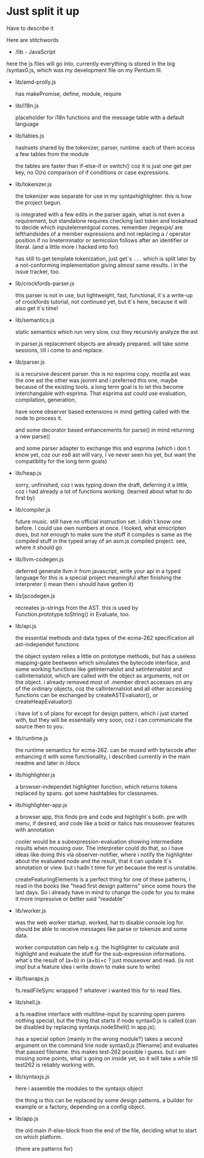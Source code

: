 
Just split it up
================

Have to describe it

Here are stitchwords


* /lib - JavaScript

here the js files will go into, currently everything is stored in the big /syntax0.js, which
was my development file on my Pentium III. 

* lib/amd-prolly.js
    
    has makePromise, define, module, require

* lib/i18n.js

    placeholder for i18n functions and the message table
    with a default language
    
* lib/tables.js

    hashsets shared by the tokenizer, parser, runtime.
    each of them access a few tables from the module
    
    the tables are faster than if-else-if or switch()
    coz it is just one get per key, no O(n) comparison
    of if conditions or case expressions.

* lib/tokenizer.js

    the tokenizer was separate for use in my syntaxhighlighter.
    this is how the project begun.

    is integrated with a few edits in the parser again, what
    is not even a requirement, but standalone requires checking
    last token and lookahead to decide which inputelementgoal 
    comes. remember /regexps/ are lefthandsides of a member
    expressions and not replacing a / operator position if no
    lineterminator or semicolon follows after an identifier or
    literal. (and a little more i hacked into for)
    
    has still to get template tokenization, just get´s `...`
    which is split later by a not-conforming implementation
    giving almost same results. i in the issue tracker, too.

* lib/crockfords-parser.js

    this parser is not in use, but lightweight, fast, functional,
    it´s a write-up of crockfords tutorial, not continued yet,
    but it´s here, because it will also get it´s time!
    
* lib/semantics.js

    static semantics which run very slow, coz they recursivly
    analyze the ast
    
    in parser.js replacement objects are already prepared.
    will take some sessions, till i come to and replace.
    
* lib/parser.js

    is a recursive descent parser. this is no esprima copy.
    mozilla ast was the one ast the other was jsonml and i
    preferred this one, maybe because of the existing tools.
    a long term goal is to let this become interchangable
    with esprima. That esprima ast could use evaluation,
    compilation, generation,
    
    have some observer based extensions in mind getting
    called with the node to process it.
    
    and some decorator based enhancements for parse()
    in mind returning a new parse()
    
    and some parser adapter to exchange this and esprima
    (which i don´t know yet, coz our es6 ast will vary,
    i´ve never seen his yet, but want the compatiblity
    for the long term goals)
    
* lib/heap.js

    sorry, unfinished, coz i was typing down the draft,
    deferring it a little, coz i had already a lot of
    functions working. (learned about what to do first
    by)

* lib/compiler.js

    future music. still have no official instruction set.
    i didn´t know one before.
    I could use own numbers at once.
    I looked, what emscripten does, but not enough to make
    sure the stuff it compiles is same as the compiled stuff
    in the typed array of an asm.js compiled project.
    see, where it should go
    
* lib/llvm-codegen.js

    deferred generate llvm ir from javascript,
    write your api in a typed language for
    this is a special project meaningful after finishing
    the interpreter (i mean then i should have gotten it)
    
* lib/jscodegen.js

    recreates js-strings from the AST.
    this is used by Function.prototype.toString() in Evaluate, too.
    
* lib/api.js

    the essential methods and data types of the ecma-262 specification
    all ast-independet functions
    
    the object system relies a little on prototype methods, but has
    a useless mapping-gate beetween which simulates the bytecode interface,
    and some working functions like getinternalslot and setinternalslot
    and callinternalslot, which are called with the object as arguments,
    not on the object. i already removed most of .member direct accesses
    on any of the ordinary objects, coz the callinternalslot and all other
    accessing functions can be 
    exchanged by createASTEvaluator(), or createHeapEvaluator()
    
    i have lot´s of plans for except for design pattern, which i just
    started with, but they will be essentially very soon, coz i can 
    communicate the source then to you.
    
* lib/runtime.js

    the runtime semantics for ecma-262.
    can be reused with bytecode after enhancing it with some functionality,
    i described currently in the main readme and later in /docs
    
* lib/highlighter.js

    a browser-independet highlighter function, which returns tokens replaced
    by spans. got some hashtables for classnames.
    
* lib/highlighter-app.js

    a browser app, this finds pre and code and highlight´s both. pre with
    menu, if desired, and code like a bold or italics
    has mouseover features with annotation
    
    cooler would be a subexpression-evaluation showing intermediate results
    when mousing over. The interpreter could do that, so i have ideas like
    doing this via observer-notifier, where i notify the highlighter about
    the evaluated node and the result, that it can update it´s annotation
    or view. but i hadn´t time for yet because the rest is unstable.

    createFeaturingElements is a perfect thing for one of these patterns,
    i read in the books like "head first design patterns" since some hours
    the last days. So i already have in mind to change the code for you to
    make it more impressive or better said "readable"

* lib/worker.js

    was the web worker startup. worked, hat to disable console.log for.
    should be able to receive messages like parse or tokenize and some
    data.
    
    worker computation can help e.g. the highlighter to calculate and
    highlight and evaluate the stuff for the sub-expression informations.
    what´s the result of (a+b) in (a+b)+c ? just mouseover and read.
    (is not impl but a feature idea i write down to make sure to write)
    
* lib/fswraps.js

    fs.readFileSync wrapped ?
    whatever i wanted this for
    to read files.
    
* lib/shell.js

    a fs.readline interface with multiline-input by scanning open parens
    nothing special, but the thing that starts if node syntax0.js is called
    (can be disabled by replacing syntaxjs.nodeShell() in app.js);
    
    has a special option
    (mainly in the wrong module?)
    takes a second argument on the command line node syntax0.js [filename]
    and evaluates that passed filename.
    this makes test-262 possible i guess. but i am missing some points, what´s
    going on inside yet, so it will take a while till test262 is reliably working with.

* lib/syntaxjs.js

    here i assemble the modules to the syntaxjs object
    
    the thing is this can be replaced by some design patterns.
    a builder for example or a factory, depending on a config 
    object. 

* lib/app.js

    the old main if-else-block from the end of the file,
    deciding what to start on which platform.
    
    (there are patterns for)
    
